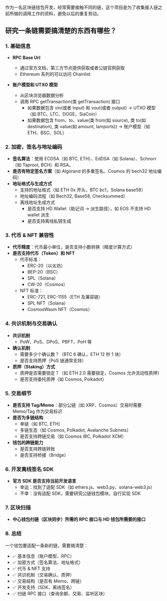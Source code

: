 作为一名区块链钱包开发，经常需要接触不同的链，这个项目是为了收集接入链之前所做的调用工作的资料，避免以后的重复劳动。

## 研究一条链需要搞清楚的东西有哪些？

### 1. 基础信息
- **RPC Base Url**
  - 通过官方文档，第三方节点提供获取或者公链官网获取
  - Ethereum 系列的可以访问 Chainlist

- **账户模型和 UTXO 模型**
  - 从区块浏览器数据分析
  - 调用 RPC getTransaction(类 getTransaction) 接口
    - 如果数据包含 vin(或者 Input) 和 vout(或者 output) → UTXO 模型（如 BTC、LTC、DOGE，SiaCoin）
    - 如果数据包含 from、to、value(类 from(如 source), 类 to(如 destination), 类 value(如 amount, lamports)) → 账户模型（如 ETH、BSC、SOL）

### 2. 加密，签名与地址编码
- **签名算法**：使用 ECDSA（如 BTC, ETH）、EdDSA（如 Solana）、Schnorr（如 Taproot, BCH）和 RSA。
- **是否有特定签名方案**（如 Algorand 的多重签名、Cosmos 的 bech32 地址编码）
- **地址格式与生成方式**
  - 支持的地址格式（如 ETH 0x 开头，BTC bc1，Solana base58）
  - 地址编码流程（如 Bech32, Base58, Checksummed）
  - 离线地址生成方式
    - 是否支持 HD Wallet（助记词 → 派生路径），如 EOS 不支持 HD wallet 派生
    - 是否支持离线私钥生成

### 3. 代币 & NFT 兼容性
- **代币精度**：代币最小单位，是否支持小数转换（精度计算方式）
- **是否支持代币（Token）和 NFT**
  - 代币标准：
    - ERC-20（以太坊）
    - BEP-20（BSC）
    - SPL（Solana）
    - CW-20（Cosmos）
  - NFT 标准：
    - ERC-721, ERC-1155（ETH 及兼容链）
    - SPL NFT（Solana）
    - CosmosWasm NFT（Cosmos）

### 4. 共识机制与交易确认
- **共识机制**
  - PoW、PoS、DPoS、PBFT、PoH 等
- **确认机制**
  - 需要多少个确认数？（BTC 6 确认，ETH 12 秒 1 块）
  - 是否支持质押（PoS 链通常支持）
- **质押（Staking）方式**
  - 质押是否需要锁定？（如 ETH 2.0 需要锁定，Cosmos 允许流动性质押）
  - 是否支持委托质押（如 Cosmos, Polkadot）

### 5. 交易细节
- **是否支持 Tag/Memo**：部分公链（如 XRP、Cosmos）交易时需要 Memo/Tag 作为交易标识
- **是否为多链结构**
  - 单链（如 BTC, ETH）
  - 多链生态（如 Cosmos, Polkadot, Avalanche Subnets）
  - 是否支持跨链交易（如 Cosmos IBC, Polkadot XCM）
- **钱包的跨链能力**
  - 是否支持跨链转账
  - 是否支持桥接（Bridge）

### 6. 开发离线签名 SDK
- **官方 SDK 是否支持当前开发语言**
  - 幸运：找到了适配 SDK（如 ethers.js、web3.py、solana-web3.js）
  - 不幸：没有适配 SDK，需要研究公链钱包模块，自行实现 SDK

### 7. 区块扫描
- **中心钱包扫链（区块同步）所需的 RPC 接口与 HD 钱包所需要的接口**

### 8. 总结
一个钱包要适配一条新的链，需要搞清楚：
- ✅ 基本信息（账户模型、RPC）
- ✅ 加密方式（签名算法、地址格式）
- ✅ 代币 & NFT 支持
- ✅ 共识机制（交易确认、质押）
- ✅ 交易结构（是否有 Memo、跨链）
- ✅ 开发支持（SDK、离线签名）
- ✅ 扫链 RPC 接口（查询余额、交易、监听区块）